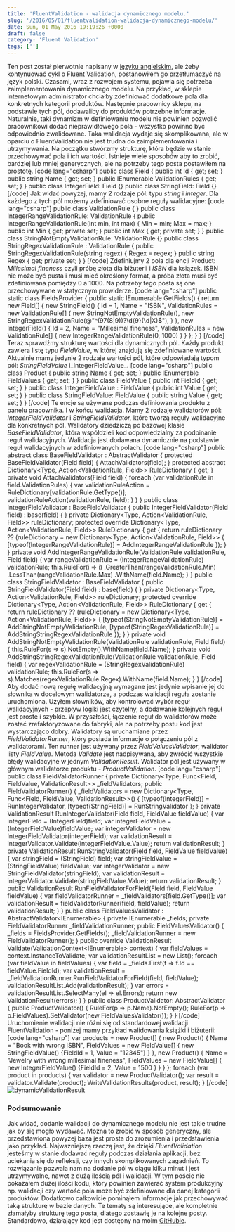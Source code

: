 ```yaml
---
title: 'FluentValidation - walidacja dynamicznego modelu.'
slug: '/2016/05/01/fluentvalidation-walidacja-dynamicznego-modelu/'
date: Sun, 01 May 2016 19:19:26 +0000
draft: false
category: 'Fluent Validation'
tags: ['']
---
```


Ten post został pierwotnie napisany w [języku angielskim](http://radblog.pl/en/2016/03/30/dynamic-model-validation-with-fluent-validation/), ale żeby kontynuować cykl o Fluent Validation, postanowiłem go przetłumaczyć na język polski. Czasami, wraz z rozwojem systemu, pojawia się potrzeba zaimplementowania dynamicznego modelu. Na przykład, w sklepie internetowym administrator chciałby zdefiniować dodatkowe pola dla konkretnych kategorii produktów. Następnie pracownicy sklepu, na podstawie tych pól, dodawaliby do produktów potrzebne informacje. Naturalnie, taki dynamizm w definiowaniu modelu nie powinien pozwolić pracownikowi dodać nieprawidłowego pola - wszystko powinno być odpowiednio zwalidowane. Taka walidacja wydaje się skomplikowana, ale w oparciu o FluentValidation nie jest trudna do zaimplementowania i utrzymywania. Na początku stwórzmy strukturę, która będzie w stanie przechowywać pola i ich wartości. Istnieje wiele sposobów aby to zrobić, bardziej lub mniej generycznych, ale na potrzeby tego posta postawiłem na prostotę. \[code lang="csharp"\] public class Field { public int Id { get; set; } public string Name { get; set; } public IEnumerable<ValidationRule> ValidationRules { get; set; } } public class IntegerField: Field {} public class StringField: Field {} \[/code\] Jak widać powyżej, mamy 2 rodzaje pól: typu _string_ i _integer_. Dla każdego z tych pól możemy zdefiniować osobne reguły walidacyjne: \[code lang="csharp"\] public class ValidationRule { } public class IntegerRangeValidationRule: ValidationRule { public IntegerRangeValidationRule(int min, int max) { Min = min; Max = max; } public int Min { get; private set; } public int Max { get; private set; } } public class StringNotEmptyValidationRule: ValidationRule {} public class StringRegexValidationRule : ValidationRule { public StringRegexValidationRule(string regex) { Regex = regex; } public string Regex { get; private set; } } \[/code\] Zdefiniujmy 2 pola dla encji Product: _Millesimal fineness_ czyli próbę złota dla biżuterii i _ISBN_ dla książek. ISBN nie może być pusta i musi mieć określony format, a próba złota musi być zdefiniowana pomiędzy 0 a 1000. Na potrzeby tego posta są one przechowywane w statycznym prowiderze. \[code lang="csharp"\] public static class FieldsProvider { public static IEnumerable<Field> GetFields() { return new Field\[\] { new StringField() { Id = 1, Name = "ISBN", ValidationRules = new ValidationRule\[\] { new StringNotEmptyValidationRule(), new StringRegexValidationRule(@"^(97(8|9))?\\d{9}(\\d|X)$"), } }, new IntegerField() { Id = 2, Name = "Millesimal fineness", ValidationRules = new ValidationRule\[\] { new IntegerRangeValidationRule(0, 1000) } } }; } } \[/code\] Teraz sprawdźmy strukturę wartości dla dynamicznych pól. Każdy produkt zawiera listę typu _FieldValue_, w której znajdują się zdefiniowane wartości. Aktualnie mamy jedynie 2 rodzaje wartości pól, które odpowiadają typom pól: _StringFieldValue_ i_IntegerFieldValue_. \[code lang="csharp"\] public class Product { public string Name { get; set; } public IEnumerable<FieldValue> FieldValues { get; set; } } public class FieldValue { public int FieldId { get; set; } } public class IntegerFieldValue : FieldValue { public int Value { get; set; } } public class StringFieldValue: FieldValue { public string Value { get; set; } } \[/code\] Te encje są używane podczas definiowania produktu z panelu pracownika. I w końcu walidacja. Mamy 2 rodzaje walidatorów pól: _IntegerFieldValidator_ i _StringFieldValidator,_ które tworzą reguły walidacyjne dla konkretnych pól. Walidatory dziedziczą po bazowej klasie _BaseFieldValidator_, która współdzieli kod odpowiedzialny za podpinanie reguł walidacyjnych. Walidacja jest dodawana dynamicznie na podstawie reguł walidacyjnych w zdefiniowanych polach. \[code lang="csharp"\] public abstract class BaseFieldValidator<T> : AbstractValidator<T> { protected BaseFieldValidator(Field field) { AttachValidators(field); } protected abstract Dictionary<Type, Action<ValidationRule, Field>> RuleDictionary { get; } private void AttachValidators(Field field) { foreach (var validationRule in field.ValidationRules) { var validationRuleAction = RuleDictionary\[validationRule.GetType()\]; validationRuleAction(validationRule, field); } } } public class IntegerFieldValidator : BaseFieldValidator<int> { public IntegerFieldValidator(Field field) : base(field) { } private Dictionary<Type, Action<ValidationRule, Field>> ruleDictionary; protected override Dictionary<Type, Action<ValidationRule, Field>> RuleDictionary { get { return ruleDictionary ?? (ruleDictionary = new Dictionary<Type, Action<ValidationRule, Field>> { \[typeof(IntegerRangeValidationRule)\] = AddIntegerRangeValidationRule }); } } private void AddIntegerRangeValidationRule(ValidationRule validationRule, Field field) { var rangeValidationRule = (IntegerRangeValidationRule) validationRule; this.RuleFor(i => i) .GreaterThan(rangeValidationRule.Min) .LessThan(rangeValidationRule.Max) .WithName(field.Name); } } public class StringFieldValidator : BaseFieldValidator<string> { public StringFieldValidator(Field field) : base(field) { } private Dictionary<Type, Action<ValidationRule, Field>> ruleDictionary; protected override Dictionary<Type, Action<ValidationRule, Field>> RuleDictionary { get { return ruleDictionary ?? (ruleDictionary = new Dictionary<Type, Action<ValidationRule, Field>> { \[typeof(StringNotEmptyValidationRule)\] = AddStringNotEmptyValidationRule, \[typeof(StringRegexValidationRule)\] = AddStringStringRegexValidationRule }); } } private void AddStringNotEmptyValidationRule(ValidationRule validationRule, Field field) { this.RuleFor(s => s).NotEmpty().WithName(field.Name); } private void AddStringStringRegexValidationRule(ValidationRule validationRule, Field field) { var regexValidationRule = (StringRegexValidationRule) validationRule; this.RuleFor(s => s).Matches(regexValidationRule.Regex).WithName(field.Name); } } \[/code\] Aby dodać nową regułę walidacyjną wymagane jest jedynie wpisanie jej do słownika w docelowym walidatorze, a podczas walidacji reguła zostanie uruchomiona. Użyłem słowników, aby kontrolować wybór reguł walidacyjnych - przepływ logiki jest czytelny, a dodawanie kolejnych reguł jest proste i szybkie. W przyszłości, łączenie reguł do walidatorów może zostać zrefaktoryzowane do fabryki, ale na potrzeby postu kod jest wystarczająco dobry. Walidatory są uruchamiane przez _FieldValidatorRunner_, który posiada informacje o połączeniu pól z walidatorami. Ten runner jest używany przez _FieldValuesValidator_, walidator listy _FieldValue_. Metoda _Validate_ jest nadpisywana, aby zwrócić wszystkie błędy walidacyjne w jednym _ValidationResult_. Walidator pól jest używany w głównym walidatorze produktu - _ProductValidation_. \[code lang="csharp"\] public class FieldValidatorRunner { private Dictionary<Type, Func<Field, FieldValue, ValidationResult>> \_fieldValidators; public FieldValidatorRunner() { \_fieldValidators = new Dictionary<Type, Func<Field, FieldValue, ValidationResult>>() { \[typeof(IntegerField)\] = RunIntegerValidator, \[typeof(StringField)\] = RunStringValidator }; } private ValidationResult RunIntegerValidator(Field field, FieldValue fieldValue) { var integerField = (IntegerField)field; var integerFieldValue = (IntegerFieldValue)fieldValue; var integerValidator = new IntegerFieldValidator(integerField); var validationResult = integerValidator.Validate(integerFieldValue.Value); return validationResult; } private ValidationResult RunStringValidator(Field field, FieldValue fieldValue) { var stringField = (StringField) field; var stringFieldValue = (StringFieldValue) fieldValue; var integerValidator = new StringFieldValidator(stringField); var validationResult = integerValidator.Validate(stringFieldValue.Value); return validationResult; } public ValidationResult RunFieldValidatorForField(Field field, FieldValue fieldValue) { var fieldValidatorRunner = \_fieldValidators\[field.GetType()\]; var validationResult = fieldValidatorRunner(field, fieldValue); return validationResult; } } public class FieldValuesValidator : AbstractValidator<IEnumerable<FieldValue>> { private IEnumerable<Field> \_fields; private FieldValidatorRunner \_fieldValidationRunner; public FieldValuesValidator() { \_fields = FieldsProvider.GetFields(); \_fieldValidationRunner = new FieldValidatorRunner(); } public override ValidationResult Validate(ValidationContext<IEnumerable<FieldValue>> context) { var fieldValues = context.InstanceToValidate; var validationResultList = new List<ValidationResult>(); foreach (var fieldValue in fieldValues) { var field = \_fields.First(f => f.Id == fieldValue.FieldId); var validationResult = \_fieldValidationRunner.RunFieldValidatorForField(field, fieldValue); validationResultList.Add(validationResult); } var errors = validationResultList.SelectMany(el => el.Errors); return new ValidationResult(errors); } } public class ProductValidator: AbstractValidator<Product> { public ProductValidator() { RuleFor(p => p.Name).NotEmpty(); RuleFor(p => p.FieldValues).SetValidator(new FieldValuesValidator()); } } \[/code\] Uruchomienie walidacji nie różni się od standardowej walidacji FluentValidation - poniżej mamy przykład walidowania książki i biżuterii: \[code lang="csharp"\] var products = new Product\[\] { new Product() { Name = "Book with wrong ISBN", FieldValues = new FieldValue\[\] { new StringFieldValue() {FieldId = 1, Value = "12345"} } }, new Product() { Name = "Jewelry with wrong millesimal fineness", FieldValues = new FieldValue\[\] { new IntegerFieldValue() {FieldId = 2, Value = 1500 } } } }; foreach (var product in products) { var validator = new ProductValidator(); var result = validator.Validate(product); WriteValidationResults(product, result); } \[/code\] ![dynamicValidationResult](http://radblog.pl/wp-content/uploads/2016/03/dynamicValidationResult.jpg)

### Podsumowanie

Jak widać, dodanie walidacji do dynamicznego modelu nie jest takie trudne jak by się mogło wydawać. Można to zrobić w sposób generyczny, ale przedstawiona powyżej baza jest prosta do zrozumienia i przedstawienia jako przykład. Najważniejszą rzeczą jest, że dzięki _FluentValidation_ jesteśmy w stanie dodawać reguły podczas działania aplikacji, bez uciekania się do refleksji, czy innych skomplikowanych zagadnień. To rozwiązanie pozwala nam na dodanie pól w ciągu kilku minut i jest utrzymywalne, nawet z dużą ilością pól i walidacji. W tym poście nie pokazałem dużej ilości kodu, który powinien zawierać system produkcyjny np. walidacji czy wartość pola może być zdefiniowane dla danej kategorii produktów. Dodatkowo całkowicie pominąłem informacje jak przechowywać taką strukturę w bazie danych. Te tematy są interesujące, ale kompletnie złamałyby strukturę tego posta, dlatego zostawię je na kolejne posty. Standardowo, działający kod jest dostępny na moim [GitHubie](https://github.com/rmaziarka/FluentValidation.Examples).